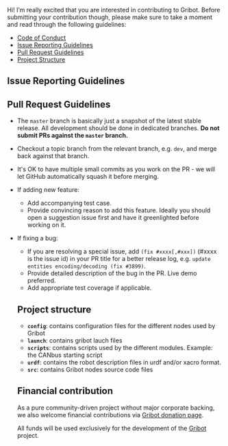 Hi! I’m really excited that you are interested in contributing to Gribot. Before submitting your contribution though, please make sure to take a moment and read through the following guidelines:
- [Code of Conduct](https://github.com/guycorbaz/gribot/blob/master/CODE_OF_CONDUCT.md)
- [Issue Reporting Guidelines](#issue-reporting-guidelines)
- [Pull Request Guidelines](#pull-request-guidelines)
- [Project Structure](#project-structure)

## Issue Reporting Guidelines


## Pull Request Guidelines
- The `master` branch is basically just a snapshot of the latest stable release. All development should be done in dedicated branches. **Do not submit PRs against the `master` branch.**
- Checkout a topic branch from the relevant branch, e.g. `dev`, and merge back against that branch.
- It's OK to have multiple small commits as you work on the PR - we will let GitHub automatically squash it before merging.
- If adding new feature:
  - Add accompanying test case.
  - Provide convincing reason to add this feature. Ideally you should open a suggestion issue first and have it greenlighted before working on it.
- If fixing a bug:
  - If you are resolving a special issue, add `(fix #xxxx[,#xxx])` (#xxxx is the issue id) in your PR title for a better release log, e.g. `update entities encoding/decoding (fix #3899)`.
  - Provide detailed description of the bug in the PR. Live demo preferred.
  - Add appropriate test coverage if applicable.
  
  ## Project structure
  
    - **`config`**: contains configuration files for the different nodes used by Gribot
    - **`launch`**: contains gribot lauch files
    - **`scripts`**: contains scripts used by the different modules. Example: the CANbus starting script
    - **`urdf`**: contains the robot description files in urdf and/or xacro format.
    - **`src`**: contains Gribot nodes source code files
    
  ## Financial contribution
  
  As a pure community-driven project without major corporate backing, we also welcome financial contributions via
   [Gribot donation page](https://gribot.org/donations/donation/).
   
   All funds will be used exclusively for the development of the [Gribot](https://www.gribot.org) project.
